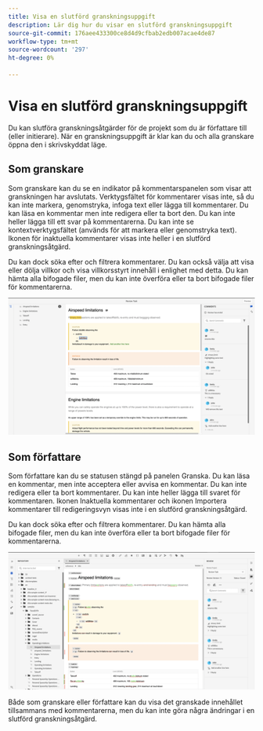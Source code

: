 ```yaml
---
title: Visa en slutförd granskningsuppgift
description: Lär dig hur du visar en slutförd granskningsuppgift
source-git-commit: 176aee433300ce8d4d9cfbab2edb007acae4de87
workflow-type: tm+mt
source-wordcount: '297'
ht-degree: 0%

---
```



# Visa en slutförd granskningsuppgift

Du kan slutföra granskningsåtgärder för de projekt som du är författare till (eller initierare). När en granskningsuppgift är klar kan du och alla granskare öppna den i skrivskyddat läge.

## Som granskare

Som granskare kan du se en indikator på kommentarspanelen som visar att granskningen har avslutats. Verktygsfältet för kommentarer visas inte, så du kan inte markera, genomstryka, infoga text eller lägga till kommentarer. Du kan läsa en kommentar men inte redigera eller ta bort den. Du kan inte heller lägga till ett svar på kommentarerna. Du kan inte se kontextverktygsfältet (används för att markera eller genomstryka text). Ikonen för inaktuella kommentarer visas inte heller i en slutförd granskningsåtgärd.

Du kan dock söka efter och filtrera kommentarer. Du kan också välja att visa eller dölja villkor och visa villkorsstyrt innehåll i enlighet med detta. Du kan hämta alla bifogade filer, men du kan inte överföra eller ta bort bifogade filer för kommentarerna.

<img src="images/complete-task-reviewer.png" alt="granskningsuppgiftens granskare har slutförts" width="800">



## Som författare

Som författare kan du se statusen stängd på panelen Granska. Du kan läsa en kommentar, men inte acceptera eller avvisa en kommentar. Du kan inte redigera eller ta bort kommentarer. Du kan inte heller lägga till svaret för kommentaren. Ikonen Inaktuella kommentarer och ikonen Importera kommentarer till redigeringsvyn visas inte i en slutförd granskningsåtgärd.

Du kan dock söka efter och filtrera kommentarer. Du kan hämta alla bifogade filer, men du kan inte överföra eller ta bort bifogade filer för kommentarerna.

<img src="images/completed-task-author.png" alt=" slutförd granskningsuppgiftens författare" width="800">

Både som granskare eller författare kan du visa det granskade innehållet tillsammans med kommentarerna, men du kan inte göra några ändringar i en slutförd granskningsåtgärd.

